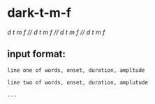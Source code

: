 dark-t-m-f
==========

*d t m f // d t m f // d t m f // d t m f*

## input format:

`line one of words, onset, duration, ampltude`

 `line two of words, onset, duration, amplutude`
 
 `...`
